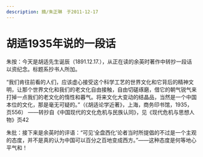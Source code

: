 ```yaml
---
description: 摘/朱正琳　于2011-12-17
---
```


# 胡适1935年说的一段话

朱按：今天是胡适先生诞辰（1891.12.17.），从正在读的余英时著作中转抄一段话以资纪念。标题系抄书人所加。

“我们肯往前看的人们，应该虚心接受这个科学工艺的世界文化和它背后的精神文明，让那个世界文化和我们的老文化自由接触，自由切磋琢磨，借它的朝气锐气来打掉一点我们的老文化的惰性和暮气。将来文化大变动的结晶品，当然是一个中国本位的文化，那是毫无可疑的。”（《胡适论学近著》，上海，商务印书馆，1935，页556） ——转抄自《中国现代的文化危机与民族认同》，见《现代危机与思想人物》页42

朱批：接下来是余英时的评语：“可见‘全盘西化’论者当时所提倡的不过是一个主观的态度，并不是真的认为中国可以百分之百地变成西方。”——这种态度是何等地心平气和！

